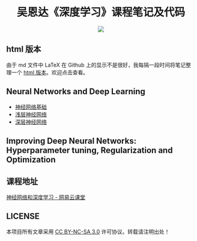 <h1 align="center">吴恩达《深度学习》课程笔记及代码</h1>

<p align="center"><a href="http://kyonhuang.top"><img src="https://img.shields.io/badge/%E4%BD%9C%E8%80%85-KyonHuang-7AD6FD.svg"></a></p>

## html 版本

由于 md 文件中 LaTeX 在 Github 上的显示不是很好，我每隔一段时间将笔记整理一个 [html 版本](http://kyonhuang.top/Andrew-Ng-Deep-Learning-notes/)。欢迎点击查看。

## Neural Networks and Deep Learning

* [神经网络基础](https://github.com/bighuang624/Andrew-Ng-Deep-Learning-notes/blob/master/Neural_Networks_and_Deep_Learning/神经网络基础.md)
* [浅层神经网络](https://github.com/bighuang624/Andrew-Ng-Deep-Learning-notes/blob/master/Neural_Networks_and_Deep_Learning/浅层神经网络.md)
* [深层神经网络](https://github.com/bighuang624/Andrew-Ng-Deep-Learning-notes/blob/master/Neural_Networks_and_Deep_Learning/深层神经网络.md)

## Improving Deep Neural Networks: Hyperparameter tuning, Regularization and Optimization

## 课程地址

[神经网络和深度学习 - 网易云课堂](https://mooc.study.163.com/course/2001281002#/info)

## LICENSE

本项目所有文章采用 [CC BY-NC-SA 3.0](https://creativecommons.org/licenses/by-nc-sa/3.0/) 许可协议。转载请注明出处！ 

